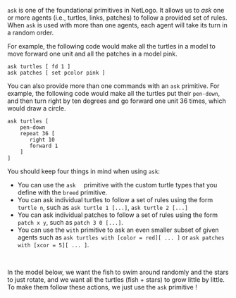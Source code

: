 `ask` is one of the foundational primitives in NetLogo. It allows us to *ask* one or more agents (i.e., turtles, links, patches) to follow a provided set of rules. When `ask` is used with more than one agents, each agent will take its turn in a random order. 



For example, the following code would make all the turtles in a model to move forward one unit and all the patches in a model pink.

```
ask turtles [ fd 1 ] 
ask patches [ set pcolor pink ]
```



You can also provide more than one commands with an `ask` primitive. For example, the following code would make all the turtles put their `pen-down`, and then turn right by ten degrees and go forward one unit 36 times, which would draw a circle.

```
ask turtles [
	pen-down
	repeat 36 [
	   right 10
	   forward 1
	]
]
```



You should keep four things in mind when using `ask`: 

* You can use the `ask  ` primitive with the custom turtle types that you define with the `breed` primitive. 
* You can ask individual turtles to follow a set of rules using the form `turtle n`, such as `ask turtle 1 [...]`, `ask turtle 2 [...]`
* You can ask individual patches to follow a set of rules using the form `patch x y`, such as `patch 3 0 [...]`.
* You can use the `with` primitive to ask an even smaller subset of given agents such as `ask turtles with [color = red][ ... ]` or `ask patches with [xcor = 5][ ... ]`.



<br />

In the model below, we want the fish to swim around randomly and the stars to just rotate, and we want all the turtles (fish + stars) to grow little by little. To make them follow these actions, we just use the `ask` primitive !